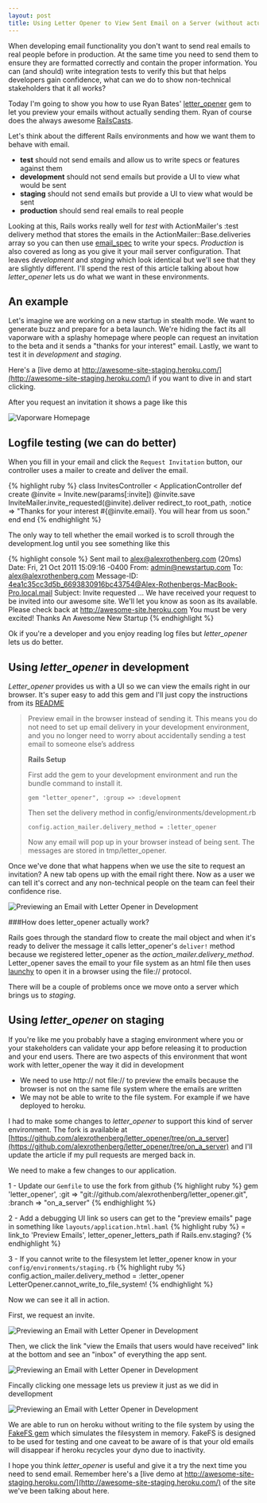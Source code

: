 ```yaml
---
layout: post
title: Using Letter Opener to View Sent Email on a Server (without actually sending anything)
---
```


When developing email functionality you don't want to send real emails to real people before in production.
At the same time you need to send them to ensure they are formatted correctly and contain the proper information.
You can (and should) write integration tests to verify this but that helps developers gain confidence,
what can we do to show non-technical stakeholders that it all works?

Today I'm going to show you how to use Ryan Bates' [letter_opener](https://github.com/ryanb/letter_opener) gem
to let you preview your emails without actually sending them.
Ryan of course does the always awesome [RailsCasts](http://railscasts.com).

Let's think about the different Rails environments and how we want them to behave with email.

* __test__        should not send emails and allow us to write specs or features against them
* __development__ should not send emails but provide a UI to view what would be sent
* __staging__     should not send emails but provide a UI to view what would be sent
* __production__  should send real emails to real people

Looking at this, Rails works really well for *test* with ActionMailer's :test delivery method that stores the emails in the
ActionMailer::Base.deliveries array so you can then use [email_spec](https://github.com/bmabey/email-spec) to write your specs.
*Production* is also covered as long as you give it your mail server configuration.
That leaves *development* and *staging* which look identical but we'll see that they are slightly different.
I'll spend the rest of this article talking about how *letter_opener* lets us do what we want in these environments.

## An example

Let's imagine we are working on a new startup in stealth mode.  We want to generate buzz and prepare for a beta launch.
We're hiding the fact its all vaporware with a splashy homepage where people can request an invitation to the beta and
it sends a "thanks for your interest" email. Lastly, we want to test it in *development* and *staging*.

Here's a [live demo at http://awesome-site-staging.heroku.com/](http://awesome-site-staging.heroku.com/) if you want to dive in and start clicking.

After you request an invitation it shows a page like this

![Vaporware Homepage](/images/2011-10-24-previewing-email-instead-of-sending-prior-to-production/home_page.png)

## Logfile testing (we can do better)

When you fill in your email and click the `Request Invitation` button, our controller uses a mailer to create and deliver the email.

{% highlight ruby %}
class InvitesController < ApplicationController
  def create
    @invite = Invite.new(params[:invite])
    @invite.save
    InviteMailer.invite_requested(@invite).deliver
    redirect_to root_path, :notice => "Thanks for your interest #{@invite.email}.  You will hear from us soon."
  end
end
{% endhighlight %}

The only way to tell whether the email worked is to scroll through the development.log until you see something like this

{% highlight console %}
Sent mail to alex@alexrothenberg.com (20ms)
Date: Fri, 21 Oct 2011 15:09:16 -0400
From: admin@newstartup.com
To: alex@alexrothenberg.com
Message-ID: <4ea1c35cc3d5b_6693830916bc43754@Alex-Rothenbergs-MacBook-Pro.local.mail>
Subject: Invite requested
...
We have received your request to be invited into our awesome site. We'll let you know as soon as its available.
Please check back at http://awesome-site.heroku.com
You must be very excited!
Thanks
An Awesome New Startup
{% endhighlight %}

Ok if you're a developer and you enjoy reading log files but *letter_opener* lets us do better.

## Using *letter_opener* in development

*Letter_opener* provides us with a UI so we can view the emails right in our browser.
It's super easy to add this gem and I'll just copy the instructions from its [README](https://github.com/ryanb/letter_opener/blob/master/README.rdoc)

>  Preview email in the browser instead of sending it. This means you do not need to set up email delivery in your development environment,
>  and you no longer need to worry about accidentally sending a test email to someone else’s address
>
>  **Rails Setup**
>
>  First add the gem to your development environment and run the bundle command to install it.
>
>  `gem "letter_opener", :group => :development`
>
>  Then set the delivery method in config/environments/development.rb
>
>  `config.action_mailer.delivery_method = :letter_opener`
>
>  Now any email will pop up in your browser instead of being sent. The messages are stored in tmp/letter_opener.

Once we've done that what happens when we use the site to request an invitation?
A new tab opens up with the email right there. 
Now as a user we can tell it's correct and any non-technical people on the team can feel their confidence rise.

![Previewing an Email with Letter Opener in Development](/images/2011-10-24-previewing-email-instead-of-sending-prior-to-production/development_letter_opener.png)


###How does letter_opener actually work?

Rails goes through the standard flow to create the mail object and when it's ready to deliver the message it calls letter_opener's `deliver!` method because we 
registered letter_opener as the *action_mailer.delivery_method*.  Letter_opener saves the email to your file system as an html file
then uses [launchy](https://github.com/copiousfreetime/launchy) to open it in a browser using the file:// protocol.

There will be a couple of problems once we move onto a server which brings us to *staging*.

## Using *letter_opener* on staging

If you're like me you probably have a staging environment where you or your stakeholders can validate your app before releasing it to production and your end users.
There are two aspects of this environment that wont work with letter_opener the way it did in development

* We need to use http:// not file:// to preview the emails because the browser is not on the same file system where the emails are written 
* We may not be able to write to the file system. For example if we have deployed to heroku.

I had to make some changes to *letter_opener* to support this kind of server environment. 
The fork is available at [https://github.com/alexrothenberg/letter_opener/tree/on_a_server](https://github.com/alexrothenberg/letter_opener/tree/on_a_server)
and I'll update the article if my pull requests are merged back in.

We need to make a few changes to our application.

1 - Update our `Gemfile` to use the fork from github
  {% highlight ruby %}
  gem 'letter_opener',  :git => "git://github.com/alexrothenberg/letter_opener.git", :branch => "on_a_server"
  {% endhighlight %}

2 -  Add a debugging UI link so users can get to the "preview emails" page in something like `layouts/application.html.haml`
  {% highlight ruby %}
  = link_to 'Preview Emails', letter_opener_letters_path if Rails.env.staging?
  {% endhighlight %}

3 - If you cannot write to the filesystem let letter_opener know in your `config/environments/staging.rb`
  {% highlight ruby %}
  config.action_mailer.delivery_method = :letter_opener
  LetterOpener.cannot_write_to_file_system!
  {% endhighlight %}

Now we can see it all in action.

First, we request an invite.

![Previewing an Email with Letter Opener in Development](/images/2011-10-24-previewing-email-instead-of-sending-prior-to-production/invite_requested_on_server.png)

Then, we click the link "view the Emails that users would have received" link at the bottom and see an "inbox" of everything the app sent.

![Previewing an Email with Letter Opener in Development](/images/2011-10-24-previewing-email-instead-of-sending-prior-to-production/preview_inbox_on_server.png)

Fincally clicking one message lets us preview it just as we did in devellopment

![Previewing an Email with Letter Opener in Development](/images/2011-10-24-previewing-email-instead-of-sending-prior-to-production/preview_email_on_server.png)

We are able to run on heroku without writing to the file system by using the [FakeFS gem](https://github.com/defunkt/fakefs) which simulates the filesystem in memory.
FakeFS is designed to be used for testing and one caveat to be aware of is that your old emails will disappear if heroku recycles your dyno due to inactivity. 

I hope you think *letter_opener* is useful and give it a try the next time you need to send email.
Remember here's a [live demo at http://awesome-site-staging.heroku.com/](http://awesome-site-staging.heroku.com/) of the site we've been talking about here.



 



